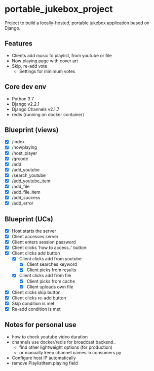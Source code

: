 # portable_jukebox_project
Project to build a locally-hosted, portable jukebox application based on Django.

## Features
- Clients add music to playlist, from youtube or file
- Now playing page with cover art
- Skip, re-add vote
    - Settings for minimum votes

## Core dev env
- Python 3.7
- Django v2.2.1
- Django Channels v2.1.7
- redis (running on docker container)

## Blueprint (views)
- [x] /index
- [x] /nowplaying
- [x] /host_player
- [x] /qrcode
- [x] /add
- [x] /add_youtube
- [x] /search_youtube
- [x] /add_youtube_item
- [x] /add_file
- [x] /add_file_item
- [x] /add_success
- [x] /add_error

## Blueprint (UCs)
- [x] Host starts the server
- [x] Client accesses server
- [x] Client enters session password
- [x] Client clicks 'how to access..' button
- [x] Client clicks add button
    - [x] Client clicks add from youtube
        - [x] Client searches keyword
        - [x] Client picks from results
    - [x] Client clicks add from file
        - [x] Client picks from cache
        - [x] Client uploads own file
- [x] Client clicks skip button
- [x] Client clicks re-add button
- [x] Skip condition is met
- [x] Re-add condition is met

## Notes for personal use
- how to check youtube video duration
- channels use docker/redis for broadcast backend..
    - find other lightweight options (for production)
    - or manually keep channel names in consumers.py
- Configure host IP automatically
- remove PlaylistItem.playing field